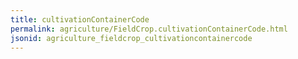 ```yaml
---
title: cultivationContainerCode
permalink: agriculture/FieldCrop.cultivationContainerCode.html
jsonid: agriculture_fieldcrop_cultivationcontainercode
---
```


